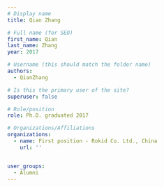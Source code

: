```yaml
---
# Display name
title: Qian Zhang

# Full name (for SEO)
first_name: Qian
last_name: Zhang
year: 2017

# Username (this should match the folder name)
authors:
  - QianZhang

# Is this the primary user of the site?
superuser: false

# Role/position
role: Ph.D. graduated 2017

# Organizations/Affiliations
organizations:
  - name: First position - Rokid Co. Ltd., China
    url: ''


user_groups:
  - Alumni
---
```


